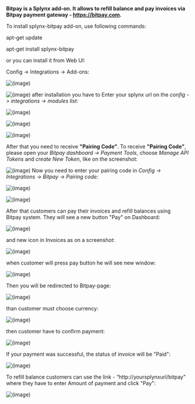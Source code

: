 **Bitpay is a Splynx add-on. It allows to refill balance and pay invoices via Bitpay payment gateway - https://bitpay.com.**

To install splynx-bitpay add-on, use following commands:

apt-get update

apt-get install splynx-bitpay

or you can install it from Web UI:

Config → Integrations → Add-ons:

![(image)](1.png)

![(image)](2.png)
after installation you have to Enter your splynx url on the *config -> integrations -> modules list:*

![(image)](3.png)

![(image)](4.png)

![(image)](5.png)

After that you need to receive **"Pairing Code"**. To receive **"Pairing Code"**, please open your *Bitpay dashboard → Payment Tools*, choose *Manage API Tokens* and *create New Token*, like on the screenshot:

![(image)](6.png)
Now you need to enter your pairing code in *Config → Integrations → Bitpay → Pairing code:*

![(image)](7.png)

![(image)](8.png)

After that customers can pay their invoices and refill balances using Bitpay system. They will see a new button "Pay" on Dashboard:

![(image)](8.1.png)

and new icon in Invoices as on a screenshot:

![(image)](8.2.png)

when customer will press pay button he will see new window:

![(image)](8.3.png)

Then you will be redirected to Bitpay-page:

![(image)](8.4.png)

than customer must choose currency:

![(image)](8.5.png)

then customer have to confirm payment:

![(image)](8.6.png)

If your payment was successful, the status of invoice will  be "Paid":

![(image)](10.1.png)

To refill balance customers can use the link - “http://yoursplynxurl/bitpay” where they have to enter Amount of payment and click "Pay":

![(image)](12.png)
